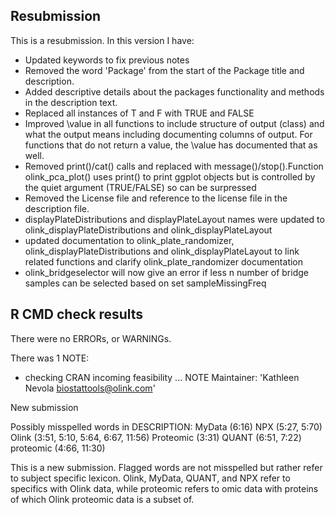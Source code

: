 ## Resubmission
This is a resubmission. In this version I have:

* Updated keywords to fix previous notes
* Removed the word 'Package' from the start of the Package title and description.
* Added descriptive details about the packages functionality and methods in the description text.
* Replaced all instances of T and F with TRUE and FALSE
* Improved \value in all functions to include structure of output (class) and what the output means including documenting columns of output. For functions that do not return a value, the \value has documented that as well.
* Removed print()/cat() calls and replaced with message()/stop().Function olink_pca_plot() uses print() to print ggplot objects but is controlled by the quiet argument (TRUE/FALSE) so can be surpressed
* Removed the License file and reference to the license file in the description file.
* displayPlateDistributions and displayPlateLayout names were updated to olink_displayPlateDistributions and olink_displayPlateLayout
* updated documentation to olink_plate_randomizer, olink_displayPlateDistributions and olink_displayPlateLayout to link related functions and clarify olink_plate_randomizer documentation
*  olink_bridgeselector will now give an error if less n number of bridge samples can be selected based on set sampleMissingFreq

## R CMD check results
There were no ERRORs, or WARNINGs.

There was 1 NOTE:

* checking CRAN incoming feasibility ... NOTE
Maintainer: 'Kathleen Nevola <biostattools@olink.com>'

New submission

Possibly misspelled words in DESCRIPTION:
  MyData (6:16)
  NPX (5:27, 5:70)
  Olink (3:51, 5:10, 5:64, 6:67, 11:56)
  Proteomic (3:31)
  QUANT (6:51, 7:22)
  proteomic (4:66, 11:30)
  
This is a new submission. Flagged words are not misspelled but rather refer to subject specific lexicon. Olink, MyData, QUANT, and NPX refer to specifics with Olink data, while proteomic refers to omic data with proteins of which Olink proteomic data is a subset of.
